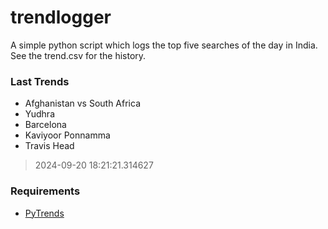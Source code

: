 # trendlogger
A simple python script which logs the top five searches of the day in India.<br>See the trend.csv for the history.<br>

<!-- Last Trends -->
### Last Trends
* Afghanistan vs South Africa
* Yudhra
* Barcelona
* Kaviyoor Ponnamma
* Travis Head
> 2024-09-20 18:21:21.314627

<!-- Requirements -->
### Requirements
* [PyTrends](https://github.com/dreyco676/pytrends)
